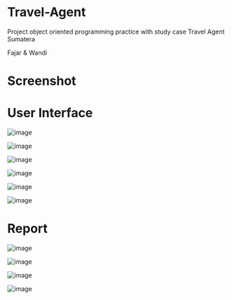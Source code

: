 # Travel-Agent

Project object oriented programming practice with study case Travel Agent Sumatera

Fajar &amp; Wandi

# Screenshot

# User Interface

![image](https://user-images.githubusercontent.com/74707401/126677659-3666da73-684d-489a-b384-9c5372d0f1a1.png)

![image](https://user-images.githubusercontent.com/74707401/126677719-76cf68de-ebf2-4613-9d8a-7e32ae917e0f.png)

![image](https://user-images.githubusercontent.com/74707401/126677780-aad7242b-bd71-4d4e-94dc-767f5b6d9013.png)

![image](https://user-images.githubusercontent.com/74707401/126677818-39ce8da2-aae5-4885-ab99-1d801035d0ee.png)

![image](https://user-images.githubusercontent.com/74707401/126677858-25a6b213-0116-4de8-9c7d-dd21f1463ae2.png)

![image](https://user-images.githubusercontent.com/74707401/126677899-f3db5be0-da7a-4145-9422-6221ee7feed0.png)

# Report

![image](https://user-images.githubusercontent.com/74707401/126677346-650622d6-a00c-418e-8006-b0d928f6ffdb.png)

![image](https://user-images.githubusercontent.com/74707401/126677360-d0a07a2e-e257-4b55-b65d-48c68030bbbc.png)

![image](https://user-images.githubusercontent.com/74707401/126677411-d51b222e-c303-4ba8-8de0-bd8e1df9c600.png)

![image](https://user-images.githubusercontent.com/74707401/126677439-1af1537d-dbb5-467c-80b7-33a79c0224bd.png)



